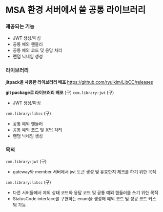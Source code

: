 # MSA 환경 서버에서 쓸 공통 라이브러리
### 제공되는 기능
- JWT 생성/파싱
- 공통 예외 핸들러
- 공통 예외 코드 및 응답 처리
- 랜덤 닉네임 생성

### 라이브러리
**jitpack을 사용한 라이브러리 배포**
https://github.com/ryulkim/LibCC/releases

**git package로 라이브러리 배포** (구)
`com.library:jwt` (구)
- JWT 생성/파싱

`com.library:libcc` (구)
- 공통 예외 핸들러
- 공통 예외 코드 및 응답 처리
- 랜덤 닉네임 생성

### 목적
`com.library:jwt` (구)
- gateway와 member 서버에서 jwt 토큰 생성 및 유효한지 체크를 하기 위한 목적
  
`com.library:libcc` (구)
- 다른 서버들에서 예외 상태 코드와 응답 코드 및 공통 예외 핸들러를 쓰기 위한 목적
- StatusCode interface를 구현하는 enum을 생성해 예외 코드 및 성공 코드 커스텀 가능


